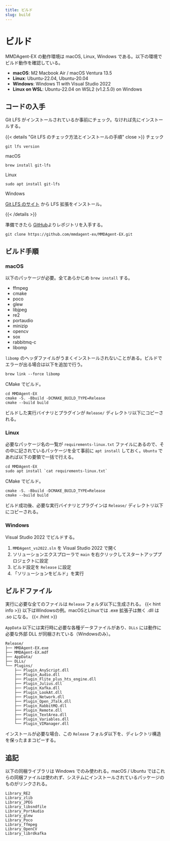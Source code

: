 ```yaml
---
title: ビルド
slug: build
---
```

# ビルド

MMDAgent-EX の動作環境は macOS, Linux, Windows である。以下の環境でビルド動作を確認している。

- **macOS**: M2 Macbook Air / macOS Ventura 13.5
- **Linux**: Ubuntu-22.04, Ubuntu-20.04
- **Windows**: Windows 11 with Visual Studio 2022
- **Linux on WSL**: Ubuntu-22.04 on WSL2 (v1.2.5.0) on Windows

## コードの入手

Git LFS がインストールされているか事前にチェック。なければ先にインストールする。

{{< details "Git LFS のチェック方法とインストールの手順" close >}}
チェック

```shell
git lfs version
```

macOS

```shell
brew install git-lfs
```

Linux

```shell
sudo apt install git-lfs
```

Windows

[Git LFS のサイト](https://git-lfs.com/) から LFS 拡張をインストール。

{{< /details >}}

準備できたら [GitHub](https://github.com/mmdagent-ex/MMDAgent-EX)よりレポジトリを入手する。

```shell
git clone https://github.com/mmdagent-ex/MMDAgent-EX.git
```

## ビルド手順

### macOS

以下のパッケージが必要。全てあらかじめ `brew install` する。

- ffmpeg
- cmake
- poco
- glew
- libjpeg
- re2
- portaudio
- minizip
- opencv
- sox
- rabbitmq-c
- libomp

`libomp` のヘッダファイルがうまくインストールされないことがある。ビルドでエラーが出る場合は以下を追加で行う。

```shell
brew link --force libomp
```

CMake でビルド。

```shell
cd MMDAgent-EX
cmake -S. -Bbuild -DCMAKE_BUILD_TYPE=Release
cmake --build build
```

ビルドした実行バイナリとプラグインが `Release/` ディレクトリ以下にコピーされる。

### Linux

必要なパッケージ名の一覧が `requirements-linux.txt` ファイルにあるので、その中に記されているパッケージを全て事前に `apt install` しておく。`Ubuntu` であれば以下の要領で一括で行える。

```shell
cd MMDAgent-EX
sudo apt install `cat requirements-linux.txt`
```

CMake でビルド。

```shell
cmake -S. -Bbuild -DCMAKE_BUILD_TYPE=Release
cmake --build build
```

ビルド成功後、必要な実行バイナリとプラグインは `Release/` ディレクトリ以下にコピーされる。

### Windows

Visual Studio 2022 でビルドする。

1. `MMDAgent_vs2022.sln` を Visual Studio 2022 で開く
2. ソリューションエクスプローラで `main` を右クリックしてスタートアッププロジェクトに設定
3. ビルド設定を `Release` に設定
4. 「ソリューションをビルド」を実行

## ビルドファイル

実行に必要な全てのファイルは `Release` フォルダ以下に生成される。
{{< hint info >}}
以下はWindowsの例。macOSとLinuxでは .exe 拡張子は無く .dll は .so になる。
{{< /hint >}}

`AppData` 以下には実行時に必要な各種データファイルがあり、`DLLs` には動作に必要な外部 DLL が同梱されている（Windowsのみ）。

    Release/
    ├── MMDAgent-EX.exe
    ├── MMDAgent-EX.mdf
    ├── AppData/
    ├── DLLs/
    └── Plugins/
        ├── Plugin_AnyScript.dll
        ├── Plugin_Audio.dll
        ├── Plugin_Flite_plus_hts_engine.dll
        ├── Plugin_Julius.dll
        ├── Plugin_Kafka.dll
        ├── Plugin_LookAt.dll
        ├── Plugin_Network.dll
        ├── Plugin_Open_JTalk.dll
        ├── Plugin_RabbitMQ.dll
        ├── Plugin_Remote.dll
        ├── Plugin_TextArea.dll
        ├── Plugin_Variables.dll
        └── Plugin_VIManager.dll

インストールが必要な場合、この `Release` フォルダ以下を、ディレクトリ構造を保ったままコピーする。

## 追記

以下の同梱ライブラリは Windows でのみ使われる。macOS / Ubuntu ではこれらの同梱ファイルは使われず、システムにインストールされているパッケージのものがリンクされる。

    Library_RE2
    Library_zlib
    Library_JPEG
    Library_libsndfile
    Library_PortAudio
    Library_glew
    Library_Poco
    Library_ffmpeg
    Library_OpenCV
    Library_librdkafka


